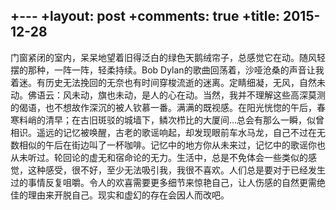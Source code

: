 +---
 +layout: post
 +comments: true
 +title: 2015-12-28
 ---
 
 门窗紧闭的室内，呆呆地望着旧得泛白的绿色天鹅绒帘子，总感觉它在动。随风轻摆的那种，一阵一阵，轻柔持续。Bob Dylan的歌曲回荡着，沙哑沧桑的声音让我着迷。有历史无法挽回的无奈也有时间穿梭流逝的迷离。定睛细凝，无风，自然未动。佛语云：风未动，旗也未动，是人的心在动。当然，我并不理解这些高深莫测的偈语，也不想故作深沉的被人钦慕一番。满满的既视感。在阳光恍惚的午后，春寒料峭的清早；在古旧斑驳的城墙下，鳞次栉比的大厦间...总会有那么一瞬，似曾相识。遥远的记忆被唤醒，古老的歌谣响起，却发现眼前车水马龙，自己不过在无数相似的午后在街边叫了一杯咖啡。记忆中的地方你从未来过，记忆中的歌谣你也从未听过。轮回论的虚无和宿命论的无力。生活中，总是不免体会一些类似的感觉，这种感受，很不好，至少无法吸引我，我很不喜欢。人们总是要对于已经发生过的事情反复咀嚼。令人的欢喜需要更多细节来惊艳自己，让人伤感的自然更需绝佳的理由来开脱自己。现实和虚幻的存在会因人而改吧。
